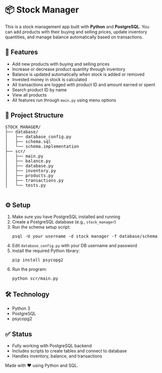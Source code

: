 

  <h1>📦 Stock Manager</h1>

  <p>
    This is a stock management app built with <strong>Python</strong> and <strong>PostgreSQL</strong>.
    You can add products with their buying and selling prices, update inventory quantities, and manage balance automatically based on transactions.
  </p>

  <h2>🔧 Features</h2>
  <ul>
    <li>Add new products with buying and selling prices</li>
    <li>Increase or decrease product quantity through inventory</li>
    <li>Balance is updated automatically when stock is added or removed</li>
    <li>Invested money in stock is calculated</li>
    <li>All transactions are logged with product ID and amount earned or spent</li>
    <li>Search product ID by name</li>
    <li>View all products</li>
    <li>All features run through <code>main.py</code> using menu options</li>
  </ul>

  <h2>📂 Project Structure</h2>
  <pre>
STOCK_MANAGER/
├── database/
│   ├── database_config.py
│   ├── schema.sql
│   └── schema.implementation
├── scr/
│   ├── main.py
│   ├── balance.py
│   ├── database.py
│   ├── inventory.py
│   ├── products.py
│   ├── transactions.py
│   └── tests.py
  </pre>

  <h2>⚙️ Setup</h2>
  <ol>
    <li>Make sure you have PostgreSQL installed and running</li>
    <li>Create a PostgreSQL database (e.g., <code>stock_manager</code>)</li>
    <li>Run the schema setup script:
      <pre>psql -U your_username -d stock_manager -f database/schema.sql</pre>
    </li>
    <li>Edit <code>database_config.py</code> with your DB username and password</li>
    <li>Install the required Python library:
      <pre>pip install psycopg2</pre>
    </li>
    <li>Run the program:
      <pre>python scr/main.py</pre>
    </li>
  </ol>

  <h2>🛠 Technology</h2>
  <ul>
    <li>Python 3</li>
    <li>PostgreSQL</li>
    <li>psycopg2</li>
  </ul>

  <h2>✅ Status</h2>
  <ul>
    <li>Fully working with PostgreSQL backend</li>
    <li>Includes scripts to create tables and connect to database</li>
    <li>Handles inventory, balance, and transactions</li>
  </ul>

  <p>Made with ❤️ using Python and SQL.</p>

</body>
</html>

